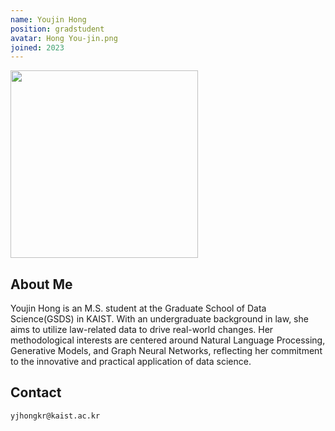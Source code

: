 ```yaml
---
name: Youjin Hong
position: gradstudent
avatar: Hong You-jin.png
joined: 2023
---
```


<img width="300" src="{{site.baseurl}}/images/people/{{page.avatar}}" onerror="this.src='{{site.baseurl}}/images/people/404.jpg';" data-action="zoom">

## About Me
  Youjin Hong is an M.S. student at the Graduate School of Data Science(GSDS) in KAIST. With an undergraduate background in law, she aims to utilize law-related data to drive real-world changes. Her methodological interests are centered around Natural Language Processing, Generative Models, and Graph Neural Networks, reflecting her commitment to the innovative and practical application of data science.
  


## Contact
<i class="fa fa-envelope-o"></i>  `yjhongkr@kaist.ac.kr`<br>
